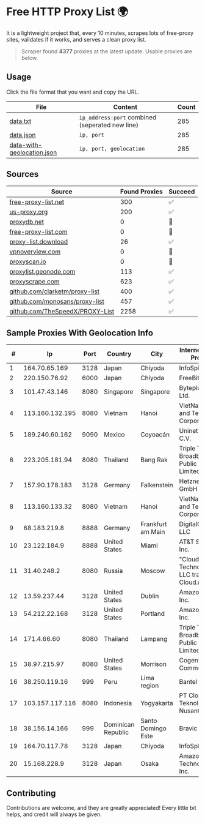 
# Free HTTP Proxy List 🌍

It is a lightweight project that, every 10 minutes, scrapes lots of free-proxy sites, validates if it works, and serves a clean proxy list.


> Scraper found **4377** proxies at the latest update. Usable proxies are below.

## Usage

Click the file format that you want and copy the URL.


|File|Content|Count|
|----|-------|-----|
|[data.txt](https://raw.githubusercontent.com/themiralay/Proxy-List-World/master/data.txt)|`ip_address:port` combined (seperated new line)|285|
|[data.json](https://raw.githubusercontent.com/themiralay/Proxy-List-World/master/data.json)|`ip, port`|285|
|[data-with-geolocation.json](https://raw.githubusercontent.com/themiralay/Proxy-List-World/master/data-with-geolocation.json)|`ip, port, geolocation`|285|

## Sources

|Source|Found Proxies|Succeed|
|------|-------------|-------|
|[free-proxy-list.net](https://free-proxy-list.net)|300|✅|
|[us-proxy.org](https://www.us-proxy.org)|200|✅|
|[proxydb.net](http://proxydb.net)|0|🚫|
|[free-proxy-list.com](https://free-proxy-list.com/?page=&port=&type%5B%5D=http&type%5B%5D=https&up_time=0&search=Search)|0|🚫|
|[proxy-list.download](https://www.proxy-list.download/HTTP)|26|✅|
|[vpnoverview.com](https://vpnoverview.com/privacy/anonymous-browsing/free-proxy-servers)|0|🚫|
|[proxyscan.io](https://www.proxyscan.io)|0|🚫|
|[proxylist.geonode.com](https://proxylist.geonode.com/api/proxy-list?limit=300&page=1&sort_by=lastChecked&sort_type=desc&protocols=http,https)|113|✅|
|[proxyscrape.com](https://api.proxyscrape.com/v2/?request=displayproxies&protocol=http&timeout=10000&country=all&ssl=all&anonymity=all)|623|✅|
|[github.com/clarketm/proxy-list](https://raw.githubusercontent.com/clarketm/proxy-list/master/proxy-list-raw.txt)|400|✅|
|[github.com/monosans/proxy-list](https://raw.githubusercontent.com/monosans/proxy-list/main/proxies/http.txt)|457|✅|
|[github.com/TheSpeedX/PROXY-List](https://raw.githubusercontent.com/TheSpeedX/PROXY-List/master/http.txt)|2258|✅|


## Sample Proxies With Geolocation Info

|#|Ip|Port|Country|City|Internet Service Provider|
|-|--|----|-------|----|-------------------------|
|1|164.70.65.169|3128|Japan|Chiyoda|InfoSphere|
|2|220.150.76.92|6000|Japan|Chiyoda|FreeBit Co., Ltd.|
|3|101.47.43.146|8080|Singapore|Singapore|Byteplus Pte. Ltd.|
|4|113.160.132.195|8080|Vietnam|Hanoi|VietNam Post and Telecom Corporation|
|5|189.240.60.162|9090|Mexico|Coyoacán|Uninet S.A. de C.V.|
|6|223.205.181.94|8080|Thailand|Bang Rak|Triple T Broadband Public Company Limited|
|7|157.90.178.183|3128|Germany|Falkenstein|Hetzner Online GmbH|
|8|113.160.133.32|8080|Vietnam|Hanoi|VietNam Post and Telecom Corporation|
|9|68.183.219.8|8888|Germany|Frankfurt am Main|DigitalOcean, LLC|
|10|23.122.184.9|8888|United States|Miami|AT&T Services, Inc.|
|11|31.40.248.2|8080|Russia|Moscow|"Cloud Technologies" LLC trading as Cloud.ru|
|12|13.59.237.44|3128|United States|Dublin|Amazon.com, Inc.|
|13|54.212.22.168|3128|United States|Portland|Amazon.com, Inc.|
|14|171.4.66.60|8080|Thailand|Lampang|Triple T Broadband Public Company Limited|
|15|38.97.215.97|8080|United States|Morrison|Cogent Communications|
|16|38.250.119.16|999|Peru|Lima region|Bantel SAC|
|17|103.157.117.116|8080|Indonesia|Yogyakarta|PT Cloud Teknologi Nusantara|
|18|38.156.14.166|999|Dominican Republic|Santo Domingo Este|Bravic SRL|
|19|164.70.117.78|3128|Japan|Chiyoda|InfoSphere|
|20|15.168.228.9|3128|Japan|Osaka|Amazon Technologies Inc.|



## Contributing

Contributions are welcome, and they are greatly appreciated! Every
little bit helps, and credit will always be given.

